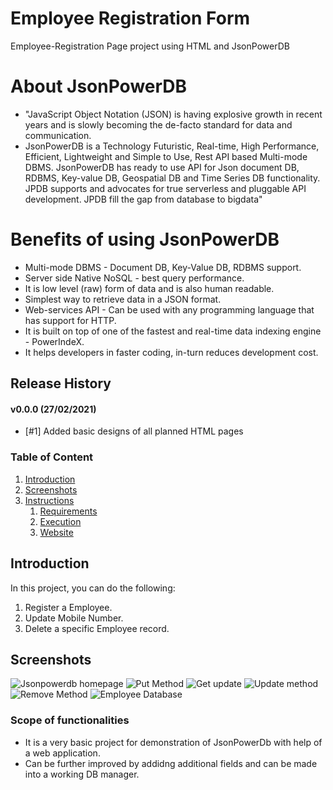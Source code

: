 # Employee Registration Form
Employee-Registration Page project using HTML and JsonPowerDB
# About JsonPowerDB
* "JavaScript Object Notation (JSON) is having explosive growth in recent years and is slowly becoming the de-facto standard for data and communication.
* JsonPowerDB is a Technology Futuristic, Real-time, High Performance, Efficient, Lightweight and Simple to Use, Rest API based Multi-mode DBMS. JsonPowerDB has ready to use API for Json document DB, RDBMS, Key-value DB, Geospatial DB and Time Series DB functionality. JPDB supports and advocates for true serverless and pluggable API development. JPDB fill the gap from database to bigdata"


# Benefits of using JsonPowerDB
* Multi-mode DBMS - Document DB, Key-Value DB, RDBMS support.
* Server side Native NoSQL - best query performance.
* It is low level (raw) form of data and is also human readable.
* Simplest way to retrieve data in a JSON format.
* Web-services API - Can be used with any programming language that has support for HTTP.
* It is built on top of one of the fastest and real-time data indexing engine - PowerIndeX.
* It helps developers in faster coding, in-turn reduces development cost.


## Release History
#### v0.0.0 (27/02/2021)

- [#1] Added basic designs of all planned HTML pages



### Table of Content
1. [Introduction](#introduction)
2. [Screenshots](#screenshots)
3. [Instructions](#instructions)
   1. [Requirements](#requirements)
   2. [Execution](#execution)
   3. [Website](#website)
## Introduction
In this project, you can do the following:
1. Register a Employee.
2. Update Mobile Number.
3. Delete a specific Employee record.
## Screenshots
![Jsonpowerdb homepage](https://user-images.githubusercontent.com/113023181/188870047-843bbe59-2739-47b5-8164-e5e606afffed.png)
![Put Method](https://user-images.githubusercontent.com/113023181/188870077-31743dd8-c270-4c22-af80-f5f462086f97.png)
![Get update](https://user-images.githubusercontent.com/113023181/188870100-29f40cd7-cd29-419c-9efa-a9fbf0539ed1.png)
![Update method](https://user-images.githubusercontent.com/113023181/188870113-02385b98-e2e2-4407-b72e-1fb9eadaeda3.png)
![Remove Method](https://user-images.githubusercontent.com/113023181/188870120-279ee57f-2629-4f8c-ba5d-1e7c1f526b4d.png)
![Employee Database](https://user-images.githubusercontent.com/113023181/188870124-cb65a61f-a1f6-4766-9a16-84b6026d49ff.png)




### Scope of functionalities
* It is a very basic project for demonstration of JsonPowerDb with help of a web application. 
* Can be further improved by addidng additional fields and can be made into a working DB manager.
